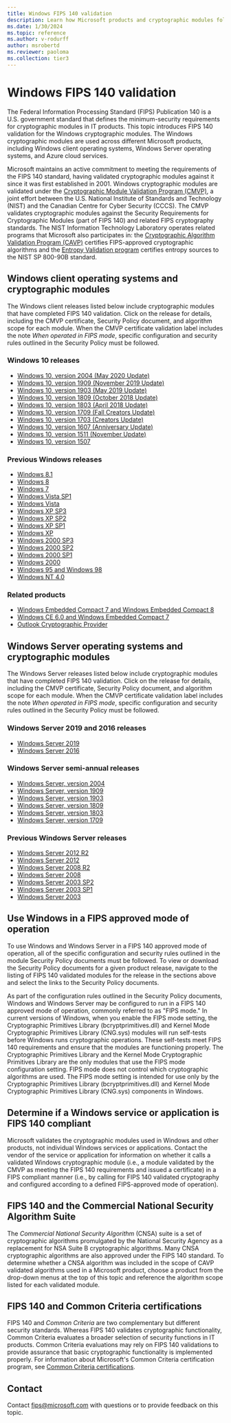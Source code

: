 ```yaml
---
title: Windows FIPS 140 validation
description: Learn how Microsoft products and cryptographic modules follow the U.S. Federal government standard FIPS 140.
ms.date: 1/30/2024
ms.topic: reference
ms.author: v-rodurff
author: msrobertd
ms.reviewer: paoloma
ms.collection: tier3
---
```


# Windows FIPS 140 validation

The Federal Information Processing Standard (FIPS) Publication 140 is a U.S. government standard that defines the minimum-security requirements for cryptographic modules in IT products. This topic introduces FIPS 140 validation for the Windows cryptographic modules. The Windows cryptographic modules are used across different Microsoft products, including Windows client operating systems, Windows Server operating systems, and Azure cloud services.

Microsoft maintains an active commitment to meeting the requirements of the FIPS 140 standard, having validated cryptographic modules against it since it was first established in 2001. Windows cryptographic modules are validated under the [Cryptographic Module Validation Program (CMVP)][CMVP], a joint effort between the U.S. National Institute of Standards and Technology (NIST) and the Canadian Centre for Cyber Security (CCCS). The CMVP validates cryptographic modules against the Security Requirements for Cryptographic Modules (part of FIPS 140) and related FIPS cryptography standards. The NIST Information Technology Laboratory operates related programs that Microsoft also participates in: the [Cryptographic Algorithm Validation Program (CAVP)][CAVP] certifies FIPS-approved cryptographic algorithms and the [Entropy Validation program][ESV] certifies entropy sources to the NIST SP 800-90B standard.

## Windows client operating systems and cryptographic modules

The Windows client releases listed below include cryptographic modules that have completed FIPS 140 validation. Click on the release for details, including the CMVP certificate, Security Policy document, and algorithm scope for each module. When the CMVP certificate validation label includes the note *When operated in FIPS mode*, specific configuration and security rules outlined in the Security Policy must be followed.

### Windows 10 releases

- [Windows 10, version 2004 (May 2020 Update)](validations/fips-140-windows10.md#windows-10-version-2004-may-2020-update)
- [Windows 10, version 1909 (November 2019 Update)](validations/fips-140-windows10.md#windows-10-version-1909-november-2019-update)
- [Windows 10, version 1903 (May 2019 Update)](validations/fips-140-windows10.md#windows-10-version-1903-may-2019-update)
- [Windows 10, version 1809 (October 2018 Update)](validations/fips-140-windows10.md#windows-10-version-1809-october-2018-update)
- [Windows 10, version 1803 (April 2018 Update)](validations/fips-140-windows10.md#windows-10-version-1803-april-2018-update)
- [Windows 10, version 1709 (Fall Creators Update)](validations/fips-140-windows10.md#windows-10-version-1709-fall-creators-update)
- [Windows 10, version 1703 (Creators Update)](validations/fips-140-windows10.md#windows-10-version-1703-creators-update)
- [Windows 10, version 1607 (Anniversary Update)](validations/fips-140-windows10.md#windows-10-version-1607-anniversary-update)
- [Windows 10, version 1511 (November Update)](validations/fips-140-windows10.md#windows-10-version-1511-november-update)
- [Windows 10, version 1507](validations/fips-140-windows10.md#windows-10-version-1507)

### Previous Windows releases

- [Windows 8.1](validations/fips-140-windows-previous.md#windows-81)
- [Windows 8](validations/fips-140-windows-previous.md#windows-8)
- [Windows 7](validations/fips-140-windows-previous.md#windows-7)
- [Windows Vista SP1](validations/fips-140-windows-previous.md#windows-vista-sp1)
- [Windows Vista](validations/fips-140-windows-previous.md#windows-vista)
- [Windows XP SP3](validations/fips-140-windows-previous.md#windows-xp-sp3)
- [Windows XP SP2](validations/fips-140-windows-previous.md#windows-xp-sp2)
- [Windows XP SP1](validations/fips-140-windows-previous.md#windows-xp-sp1)
- [Windows XP](validations/fips-140-windows-previous.md#windows-xp)
- [Windows 2000 SP3](validations/fips-140-windows-previous.md#windows-2000-sp3)
- [Windows 2000 SP2](validations/fips-140-windows-previous.md#windows-2000-sp2)
- [Windows 2000 SP1](validations/fips-140-windows-previous.md#windows-2000-sp1)
- [Windows 2000](validations/fips-140-windows-previous.md#windows-2000)
- [Windows 95 and Windows 98](validations/fips-140-windows-previous.md#windows-95-and-windows-98)
- [Windows NT 4.0](validations/fips-140-windows-previous.md#windows-nt-40)

### Related products

- [Windows Embedded Compact 7 and Windows Embedded Compact 8](validations/fips-140-other-products.md#windows-embedded-compact-7-and-windows-embedded-compact-8)
- [Windows CE 6.0 and Windows Embedded Compact 7](validations/fips-140-other-products.md#windows-ce-60-and-windows-embedded-compact-7)
- [Outlook Cryptographic Provider](validations/fips-140-other-products.md#outlook-cryptographic-provider)

## Windows Server operating systems and cryptographic modules

The Windows Server releases listed below include cryptographic modules that have completed FIPS 140 validation. Click on the release for details, including the CMVP certificate, Security Policy document, and algorithm scope for each module. When the CMVP certificate validation label includes the note *When operated in FIPS mode*, specific configuration and security rules outlined in the Security Policy must be followed.

### Windows Server 2019 and 2016 releases

- [Windows Server 2019](validations/fips-140-windows-server-2019.md#windows-server-2019)
- [Windows Server 2016](validations/fips-140-windows-server-2016.md#windows-server-2016)

### Windows Server semi-annual releases

- [Windows Server, version 2004](validations/fips-140-windows-server-semi-annual.md#windows-server-version-2004-may-2020-update)
- [Windows Server, version 1909](validations/fips-140-windows-server-semi-annual.md#windows-server-version-1909-november-2019-update)
- [Windows Server, version 1903](validations/fips-140-windows-server-semi-annual.md#windows-server-version-1903-may-2019-update)
- [Windows Server, version 1809](validations/fips-140-windows-server-semi-annual.md#windows-server-version-1809)
- [Windows Server, version 1803](validations/fips-140-windows-server-semi-annual.md#windows-server-version-1803)
- [Windows Server, version 1709](validations/fips-140-windows-server-semi-annual.md#windows-server-version-1709)

### Previous Windows Server releases

- [Windows Server 2012 R2](validations/fips-140-windows-server-previous.md#windows-server-2012-r2)
- [Windows Server 2012](validations/fips-140-windows-server-previous.md#windows-server-2012)
- [Windows Server 2008 R2](validations/fips-140-windows-server-previous.md#windows-server-2008-r2)
- [Windows Server 2008](validations/fips-140-windows-server-previous.md#windows-server-2008)
- [Windows Server 2003 SP2](validations/fips-140-windows-server-previous.md#windows-server-2003-sp2)
- [Windows Server 2003 SP1](validations/fips-140-windows-server-previous.md#windows-server-2003-sp1)
- [Windows Server 2003](validations/fips-140-windows-server-previous.md#windows-server-2003)

## Use Windows in a FIPS approved mode of operation

To use Windows and Windows Server in a FIPS 140 approved mode of operation, all of the specific configuration and security rules outlined in the module Security Policy documents must be followed. To view or download the Security Policy documents for a given product release, navigate to the listing of FIPS 140 validated modules for the release in the sections above and select the links to the Security Policy documents.

As part of the configuration rules outlined in the Security Policy documents, Windows and Windows Server may be configured to run in a FIPS 140 approved mode of operation, commonly referred to as "FIPS mode." In current versions of Windows, when you enable the FIPS mode setting, the Cryptographic Primitives Library (bcryptprimitives.dll) and Kernel Mode Cryptographic Primitives Library (CNG.sys) modules will run self-tests before Windows runs cryptographic operations. These self-tests meet FIPS 140 requirements and ensure that the modules are functioning properly. The Cryptographic Primitives Library and the Kernel Mode Cryptographic Primitives Library are the only modules that use the FIPS mode configuration setting. FIPS mode does not control which cryptographic algorithms are used. The FIPS mode setting is intended for use only by the Cryptographic Primitives Library (bcryptprimitives.dll) and Kernel Mode Cryptographic Primitives Library (CNG.sys) components in Windows.

## Determine if a Windows service or application is FIPS 140 compliant

Microsoft validates the cryptographic modules used in Windows and other products, not individual Windows services or applications. Contact the vendor of the service or application for information on whether it calls a validated Windows cryptographic module (i.e., a module validated by the CMVP as meeting the FIPS 140 requirements and issued a certificate) in a FIPS compliant manner (i.e., by calling for FIPS 140 validated cryptography and configured according to a defined FIPS-approved mode of operation).

## FIPS 140 and the Commercial National Security Algorithm Suite

The *Commercial National Security Algorithm* (CNSA) suite is a set of cryptographic algorithms promulgated by the National Security Agency as a replacement for NSA Suite B cryptographic algorithms. Many CNSA cryptographic algorithms are also approved under the FIPS 140 standard. To determine whether a CNSA algorithm was included in the scope of CAVP validated algorithms used in a Microsoft product, choose a product from the drop-down menus at the top of this topic and reference the algorithm scope listed for each validated module.

## FIPS 140 and Common Criteria certifications

FIPS 140 and *Common Criteria* are two complementary but different security standards. Whereas FIPS 140 validates cryptographic functionality, Common Criteria evaluates a broader selection of security functions in IT products. Common Criteria evaluations may rely on FIPS 140 validations to provide assurance that basic cryptographic functionality is implemented properly. For information about Microsoft's Common Criteria certification program, see [Common Criteria certifications](windows-platform-common-criteria.md).

## Contact

Contact [fips@microsoft.com](mailto:fips@microsoft.com) with questions or to provide feedback on this topic.

<!-- Links -->

<!-- Links for validation programs -->

[CMVP]: https://csrc.nist.gov/Projects/cryptographic-module-validation-program
[CAVP]: https://csrc.nist.gov/Projects/cryptographic-algorithm-validation-program
[ESV]: https://csrc.nist.gov/projects/cryptographic-module-validation-program/entropy-validations
